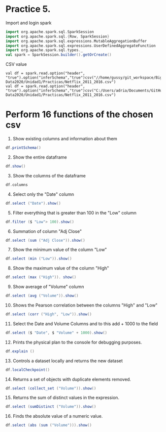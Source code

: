 # Practice 5.

Import and login spark
```scala
import org.apache.spark.sql.SparkSession
import org.apache.spark.sql.{Row, SparkSession}
import org.apache.spark.sql.expressions.MutableAggregationBuffer
import org.apache.spark.sql.expressions.UserDefinedAggregateFunction
import org.apache.spark.sql.types._
val spark = SparkSession.builder().getOrCreate()
```
CSV value
```
val df = spark.read.option("header", "true").option("inferSchema","true")csv("//home/gussy/git_workspace/Big-Data2020/Unidad1/Practicas/Netflix_2011_2016.csv")
val df = spark.read.option("header", "true").option("inferSchema","true")csv("C:/Users/adria/Documents/GitHub/Big-Data2020/Unidad1/Practicas/Netflix_2011_2016.csv")
```
# Perform 16 functions of the chosen csv

1. Show existing columns and information about them
```scala
df.printSchema()
```
2. Show the entire dataframe
```scala
df.show()
```
3. Show the columns of the dataframe
```scala
df.columns
```
4. Select only the "Date" column
```scala
df.select ("Date").show()
```
5. Filter everything that is greater than 100 in the "Low" column
```scala
df.filter ($ "Low"> 100).show()
```
6. Summation of column "Adj Close"
```scala
df.select (sum ("Adj Close")).show()
```
7. Show the minimum value of the column "Low"
```scala
df.select (min ("Low")).show()
```
8. Show the maximum value of the column "High"
```scala
df.select (max ("High")). show()
```
9. Show average of "Volume" column
```scala
df.select (avg ("Volume")).show()
```
10. Shows the Pearson correlation between the columns "High" and "Low"
```scala
df.select (corr ("High", "Low")).show()
```
11. Select the Date and Volume Columns and to this add + 1000 to the field
```scala
df.select ($ "Date", $ "Volume" + 1000).show()
```
12. Prints the physical plan to the console for debugging purposes.
```scala
df.explain ()
```
13. Controls a dataset locally and returns the new dataset
```scala
df.localCheckpoint()
```
14. Returns a set of objects with duplicate elements removed.
```scala
df.select (collect_set ("Volume")).show()
```
15. Returns the sum of distinct values in the expression.
```scala
df.select (sumDistinct ("Volume")).show()
```
16. Finds the absolute value of a numeric value.
```scala
df.select (abs (sum ("Volume"))).show()
```
